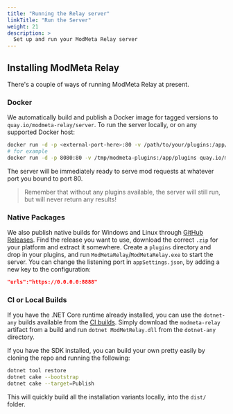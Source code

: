 ```yaml
---
title: "Running the Relay server"
linkTitle: "Run the Server"
weight: 21
description: >
  Set up and run your ModMeta Relay server
---
```


## Installing ModMeta Relay

There's a couple of ways of running ModMeta Relay at present.

### Docker

We automatically build and publish a Docker image for tagged versions to `quay.io/modmeta-relay/server`. To run the server locally, or on any supported Docker host:

```bash
docker run -d -p <external-port-here>:80 -v /path/to/your/plugins:/app/plugins quay.io/modmeta-relay/server:<your-version-here>
# for example
docker run -d -p 8080:80 -v /tmp/modmeta-plugins:/app/plugins quay.io/modmeta-relay/server:0.1.0
```

The server will be immediately ready to serve mod requests at whatever port you bound to port 80.

> Remember that without any plugins available, the server will still run, but will never return any results!

### Native Packages

We also publish native builds for Windows and Linux through [GitHub Releases](https://github.com/agc93/modmeta-relay/releases). Find the release you want to use, download the correct `.zip` for your platform and extract it somewhere. Create a `plugins` directory and drop in your plugins, and run `ModMetaRelay`/`ModMetaRelay.exe` to start the server. You can change the listening port in `appSettings.json`, by adding a new key to the configuration:

```json
"urls":"https://0.0.0.0:8888"
```

### CI or Local Builds

If you have the .NET Core runtime already installed, you can use the `dotnet-any` builds available from the [CI builds](https://github.com/agc93/modmeta-relay/actions). Simply download the `modmeta-relay` artifact from a build and run `dotnet ModMetRelay.dll` from the `dotnet-any` directory.

If you have the SDK installed, you can build your own pretty easily by cloning the repo and running the following:

```bash
dotnet tool restore
dotnet cake --bootstrap
dotnet cake --target=Publish
```

This will quickly build all the installation variants locally, into the `dist/` folder.